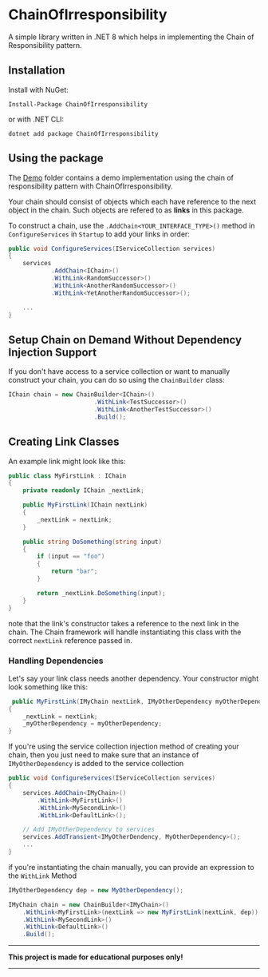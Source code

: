# ChainOfIrresponsibility

A simple library written in .NET 8 which helps in implementing the Chain of Responsibility pattern.

## Installation

Install with NuGet:

```
Install-Package ChainOfIrresponsibility
```

or with .NET CLI:

```
dotnet add package ChainOfIrresponsibility
```

## Using the package

The [Demo](./Demo) folder contains a demo implementation using the chain of responsibility pattern with ChainOfIrresponsibility.

Your chain should consist of objects which each have reference to the next object in the chain. Such
objects are refered to as **links** in this package.

To construct a chain, use the `.AddChain<YOUR_INTERFACE_TYPE>()` method in `ConfigureServices` 
in `Startup` to add your links in order:

```c#
public void ConfigureServices(IServiceCollection services)
{
    services
            .AddChain<IChain>()
            .WithLink<RandomSuccessor>()
            .WithLink<AnotherRandomSuccessor>()
            .WithLink<YetAnotherRandomSuccessor>();

    ...
}
```

## Setup Chain on Demand Without Dependency Injection Support
If you don't have access to a service collection or want to manually construct your chain, you can 
do so using the `ChainBuilder` class:

```c#
IChain chain = new ChainBuilder<IChain>()
                        .WithLink<TestSuccessor>()
                        .WithLink<AnotherTestSuccessor>()
                        .Build();
```



## Creating Link Classes

An example link might look like this:

```c#
public class MyFirstLink : IChain
{
    private readonly IChain _nextLink;

    public MyFirstLink(IChain nextLink)
    {
        _nextLink = nextLink;
    }

    public string DoSomething(string input)
    {
        if (input == "foo")
        {
            return "bar";
        }

        return _nextLink.DoSomething(input);
    }
}
```

note that the link's constructor takes a reference to the next link in the chain. The Chain 
framework will handle instantiating this class with the correct `nextLink` reference passed in.

### Handling Dependencies

Let's say your link class needs another dependency. Your constructor might look something like this:

```c#
 public MyFirstLink(IMyChain nextLink, IMyOtherDependency myOtherDependency)
{
    _nextLink = nextLink;
    _myOtherDependency = myOtherDependency;
}
```

If you're using the service collection injection method of creating your chain, then you just need to
make sure that an instance of `IMyOtherDependency` is added to the service collection

```c#
public void ConfigureServices(IServiceCollection services)
{
    services.AddChain<IMyChain>()
        .WithLink<MyFirstLink>()
        .WithLink<MySecondLink>()
        .WithLink<DefaultLink>();

    // Add IMyOtherDependency to services
    services.AddTransient<IMyOtherDendency, MyOtherDependency>();
    ...
}
```

if you're instantiating the chain manually, you can provide an expression to the `WithLink` Method

```c#
IMyOtherDependency dep = new MyOtherDependency();

IMyChain chain = new ChainBuilder<IMyChain>()
    .WithLink<MyFirstLink>(nextLink => new MyFirstLink(nextLink, dep))
    .WithLink<MySecondLink>()
    .WithLink<DefaultLink>()
    .Build();
```
___
**This project is made for educational purposes only!**
___